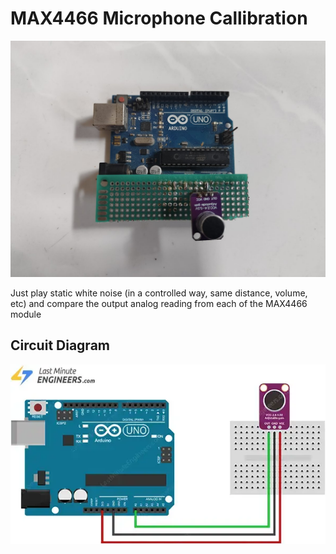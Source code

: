 # MAX4466 Microphone Callibration

![Electronic Schematic](./img/circuit.png)

Just play static white noise (in a controlled way, same distance, volume, etc) and compare the output analog reading from each of the MAX4466 module

## Circuit Diagram

![Electronic Schematic](./img/diagram.png)
